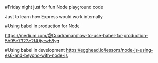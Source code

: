 #Friday night just for fun Node playground code

Just to learn how Express would work internally

#Using babel in production for Node

https://medium.com/@Cuadraman/how-to-use-babel-for-production-5b95e7323c2f#.ijyrwb8yg

#Using babel in development
https://egghead.io/lessons/node-js-using-es6-and-beyond-with-node-js